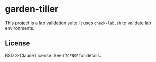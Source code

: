 # garden-tiller

This project is a lab validation suite. It uses `check-lab.sh` to validate lab environments.

## License

BSD 3-Clause License. See `LICENSE` for details.
